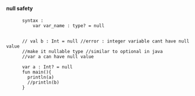 #### null safety 

          syntax : 
              var var_name : type? = null


          // val b : Int = null //error : integer variable cant have null value
          //make it nullable type //similar to optional in java
          //var a can have null value
          
          var a : Int? = null
          fun main(){	
            println(a)
            //println(b) 
          }
